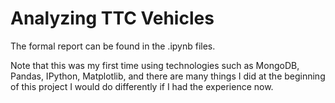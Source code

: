 # Analyzing TTC Vehicles

The formal report can be found in the .ipynb files.

Note that this was my first time using technologies such as MongoDB, Pandas, IPython, Matplotlib, and there are many things I did at the beginning of this project I would do differently if I had the experience now.
